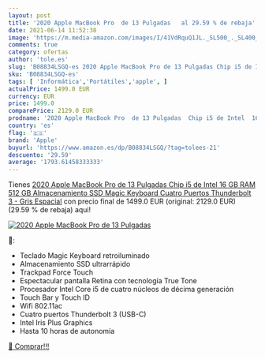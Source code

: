 ```yaml
---
layout: post
title: '2020 Apple MacBook Pro  de 13 Pulgadas   al 29.59 % de rebaja'
date: 2021-06-14 11:52:38
image: 'https://m.media-amazon.com/images/I/41VdRquQ1JL._SL500_._SL400_.jpg'
comments: true
category: ofertas
author: 'tole.es'
slug: 'B08834LSGQ-es 2020 Apple MacBook Pro de 13 Pulgadas Chip i5 de Intel 16...'
sku: 'B08834LSGQ-es'
tags: [ 'Informática','Portátiles','apple', ]
actualPrice: 1499.0 EUR
currency: EUR
price: 1499.0
comparePrice: 2129.0 EUR
prodname: '2020 Apple MacBook Pro  de 13 Pulgadas  Chip i5 de Intel  16 GB RAM  512 GB Almacenamiento SSD  Magic Keyboard  Cuatro Puertos Thunderbolt 3  - Gris Espacial'
country: 'es'
flag: '🇪🇸'
brand: 'Apple'
buyurl: 'https://www.amazon.es/dp/B08834LSGQ/?tag=tolees-21'
descuento: '29.59'
average: '1793.61458333333'
---
```


Tienes [2020 Apple MacBook Pro  de 13 Pulgadas  Chip i5 de Intel  16 GB RAM  512 GB Almacenamiento SSD  Magic Keyboard  Cuatro Puertos Thunderbolt 3  - Gris Espacial](https://www.amazon.es/dp/B08834LSGQ/?tag=tolees-21) con precio final de  1499.0 EUR (original: 2129.0 EUR) (29.59 %  de rebaja) aqui!

[![2020 Apple MacBook Pro  de 13 Pulgadas  ](https://m.media-amazon.com/images/I/41VdRquQ1JL._SL500_._SL400_.jpg)](https://www.amazon.es/dp/B08834LSGQ/?tag=tolees-21)

🔎:

- Teclado Magic Keyboard retroiluminado
- Almacenamiento SSD ultrarrápido
- Trackpad Force Touch
- Espectacular pantalla Retina con tecnología True Tone
- Procesador Intel Core i5 de cuatro núcleos de décima generación
- Touch Bar y Touch ID
- Wifi 802.11ac
- Cuatro puertos Thunderbolt 3 (USB-C)
- Intel Iris Plus Graphics
- Hasta 10 horas de autonomía

[🛒 Comprar!!!](https://www.amazon.es/dp/B08834LSGQ/?tag=tolees-21)
